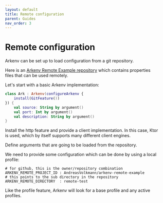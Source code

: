 ```yaml
---
layout: default
title: Remote configuration
parent: Guides
nav_order: 3
---
```


# Remote configuration

Arkenv can be set up to load configuration from a git repository.

Here is an [Arkenv Remote Example repository](https://github.com/AndreasVolkmann/arkenv-remote-example)
which contains properties files that can be used remotely.

Let's start with a basic Arkenv implementation:
```kotlin
class Ark : Arkenv(configureArkenv {
    install(GitFeature())
}) {
    val source: String by argument()
    val port: Int by argument()
    val description: String by argument()
}
```

Install the http feature and provide a client implementation.
In this case, Ktor is used, which by itself supports many different client engines.

Define arguments that are going to be loaded from the repository.

We need to provide some configuration which can be done by
using a local profile:
```properties
# for github, this is the owner/repository combination
ARKENV_REMOTE_PROJECT_ID : AndreasVolkmann/arkenv-remote-example
# this points to the sub directory in the repository
ARKENV_REMOTE_DIRECTORY  : remote-test
```

Like the profile feature, Arkenv will look for a base profile and any active profiles.
